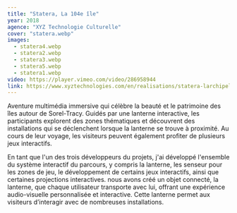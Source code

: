```yaml
---
title: "Statera, La 104e île"
year: 2018
agence: "XYZ Technologie Culturelle"
cover: "statera.webp"
images:
  - statera4.webp
  - statera2.webp
  - statera3.webp
  - statera5.webp
  - statera1.webp
video: https://player.vimeo.com/video/286958944
link: https://www.xyztechnologies.com/en/realisations/statera-larchipel-fabuleux
---
```


Aventure multimédia immersive qui célèbre la beauté et le patrimoine des îles autour de Sorel-Tracy. Guidés par une lanterne interactive, les participants explorent des zones thématiques et découvrent des installations qui se déclenchent lorsque la lanterne se trouve à proximité. Au cours de leur voyage, les visiteurs peuvent également profiter de plusieurs jeux interactifs.

En tant que l'un des trois développeurs du projets, j'ai développé l'ensemble du système interactif du parcours, y compris la lanterne, les senseur pour les zones de jeu, le développement de certains jeux interactifs, ainsi que certaines projections interactives. nous avons créé un objet connecté, la lanterne, que chaque utilisateur transporte avec lui, offrant une expérience audio-visuelle personnalisée et interactive. Cette lanterne permet aux visiteurs d’interagir avec de nombreuses installations.
